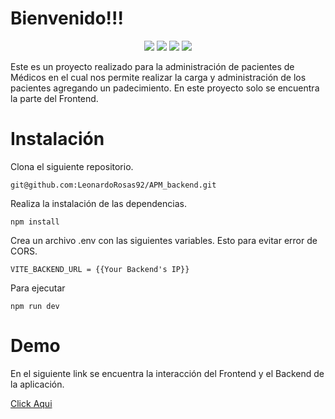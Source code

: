 


# Bienvenido!!!
<p align="center">  
<img src="https://img.shields.io/badge/JavaScript-F7DF1E?style=for-the-badge&logo=javascript&logoColor=black">  
<img src="https://img.shields.io/badge/Tailwind_CSS-38B2AC?style=for-the-badge&logo=tailwind-css&logoColor=white">  
<img src="https://img.shields.io/badge/React-20232A?style=for-the-badge&logo=react&logoColor=61DAFB`">  
<img src="https://img.shields.io/badge/HTML5-E34F26?style=for-the-badge&logo=html5&logoColor=white"> 
</p>

Este es un proyecto realizado para la administración de pacientes de Médicos en el cual nos permite realizar la carga y administración de los pacientes agregando un padecimiento. En este proyecto solo se encuentra la parte del Frontend. 

# Instalación

 Clona el siguiente repositorio. 

    git@github.com:LeonardoRosas92/APM_backend.git

 Realiza la instalación de las dependencias. 

	npm install

Crea un archivo .env con las siguientes variables. Esto para evitar error de CORS.

    VITE_BACKEND_URL = {{Your Backend's IP}}

Para ejecutar 

    npm run dev

# Demo
En el siguiente link se encuentra la interacción del Frontend y el Backend de la aplicación. 

[Click Aqui](https://sparkling-stroopwafel-9b1000.netlify.app/admin)